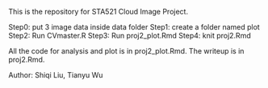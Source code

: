 This is the repository for STA521 Cloud Image Project.

Step0: put 3 image data inside data folder
Step1: create a folder named plot
Step2: Run CVmaster.R
Step3: Run proj2_plot.Rmd
Step4: knit proj2.Rmd

All the code for analysis and plot is in proj2_plot.Rmd.
The writeup is in proj2.Rmd.

Author: Shiqi Liu, Tianyu Wu

